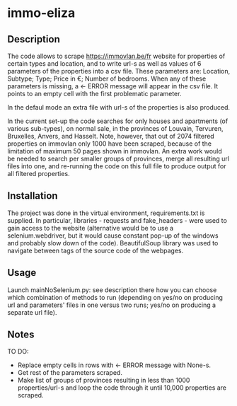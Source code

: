 # immo-eliza

## Description

The code allows to scrape https://immovlan.be/fr website for properties of certain types and location,
and to write url-s as well as values of 6 parameters of the properties into a csv file.
These parameters are: Location, Subtype; Type; Price in €; Number of bedrooms.
When any of these parameters is missing, a <- ERROR message will appear in the csv file.
It points to an empty cell with the first problematic parameter.

In the defaul mode an extra file with url-s of the properties is also produced.

In the current set-up the code searches for only houses and apartments (of various sub-types), on normal sale,
in the provinces of Louvain, Tervuren, Bruxelles, Anvers, and Hasselt.
Note, however, that out of 2074 filtered properties on immovlan only 1000 have been scraped, because of the
limitation of maximum 50 pages shown in immovlan.
An extra work would be needed to search per smaller groups of provinces, merge all resulting url files into one,
and re-running the code on this full file to produce output for all filtered properties. 

## Installation

The project was done in the virtual environment, requirements.txt is supplied.
In particular, libraries - requests and fake_headers - were used to gain access to the website
(alternative would be to use a selenium.webdriver, but it would cause constant pop-up of the windows
and probably slow down of the code).
BeautifulSoup library was used to navigate between tags of the source code of the webpages.   

## Usage

Launch mainNoSelenium.py: see description there how you can choose which combination of methods to run
(depending on yes/no on producing url and parameters' files in one versus two runs; yes/no on producing a separate url file).

## Notes

TO DO: 
- Replace empty cells in rows with <- ERROR message with None-s.
- Get rest of the parameters scraped.
- Make list of groups of provinces resulting in less than 1000 properties/url-s
  and loop the code through it until 10,000 properties are scraped.  
